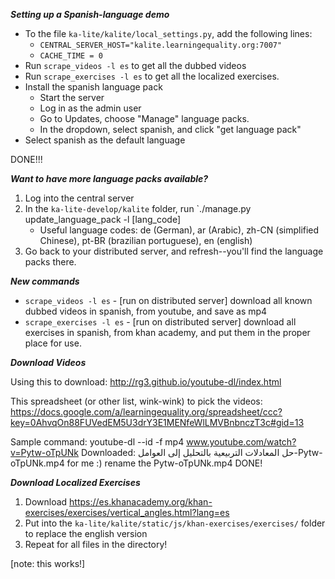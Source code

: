 ___Setting up a Spanish-language demo___
* To the file `ka-lite/kalite/local_settings.py`, add the following lines:
    * `CENTRAL_SERVER_HOST="kalite.learningequality.org:7007"`
    * `CACHE_TIME = 0`
* Run `scrape_videos -l es` to get all the dubbed videos
* Run `scrape_exercises -l es` to get all the localized exercises.
* Install the spanish language pack
    * Start the server
    * Log in as the admin user
    * Go to Updates, choose "Manage" language packs.
    * In the dropdown, select spanish, and click "get language pack"
* Select spanish as the default language

DONE!!!

___Want to have more language packs available?___

1. Log into the central server
2. In the `ka-lite-develop/kalite` folder, run `./manage.py update_language_pack -l [lang_code]
    * Useful language codes: de (German), ar (Arabic), zh-CN (simplified Chinese), pt-BR (brazilian portuguese), en (english)
3. Go back to your distributed server, and refresh--you'll find the language packs there.

___New commands___
* `scrape_videos -l es` - [run on distributed server] download all known dubbed videos in spanish, from youtube, and save as mp4
* `scrape_exercises -l es` - [run on distributed server] download all exercises in spanish, from khan academy, and put them in the proper place for use.


___Download Videos___

Using this to download: http://rg3.github.io/youtube-dl/index.html

This spreadsheet (or other list, wink-wink) to pick the videos: https://docs.google.com/a/learningequality.org/spreadsheet/ccc?key=0AhvqOn88FUVedEM5U3drY3E1MENfeWlLMVBnbnczT3c#gid=13

Sample command: youtube-dl --id -f mp4 www.youtube.com/watch?v=Pytw-oTpUNk
Downloaded:  حل المعادلات التربيعية بالتحليل إلى العوامل-Pytw-oTpUNk.mp4 for me :)
rename the Pytw-oTpUNk.mp4
DONE!

___Download Localized Exercises___

1. Download https://es.khanacademy.org/khan-exercises/exercises/vertical_angles.html?lang=es
2. Put into the `ka-lite/kalite/static/js/khan-exercises/exercises/` folder to replace the english version
3. Repeat for all files in the directory!

[note: this works!]
